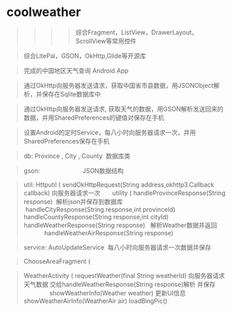 # coolweather
>>>> 综合Fragment，ListView，DrawerLayout，ScrollView等常用控件

> 综合LitePal，GSON，OkHttp,Glide等开源库

> 完成的中国地区天气查询 Android App

> 通过OkHttp向服务器发送请求，获取中国省市县数据，用JSONObject解析，并保存在Sqlite数据库中

> 通过OkHttp向服务器发送请求, 获取天气的数据，用GSON解析发送回来的数据，并用SharedPreferences的键值对保存在手机

> 设置Android的定时Service，每八小时向服务器请求一次，并用SharedPreferences保存在手机

> db: Province , City , County  数据库类

> gson:                         JSON数据结构

> util: Httputil (  sendOkHttpRequest(String address,okhttp3.Callback callback) 向服务器请求一次
>       utility (  handleProvinceResponse(String response)  解析json并保存到数据库
>                  handleCityResponse(String response,int provinceId)
>                  handleCountyResponse(String response,int cityId)
>                  handleWeatherResponse(String response)   解析Weather数据并返回
>                  handleWeatherAirResponse(String response)
                  
                   
> service: AutoUpdateService  每八小时向服务器请求一次数据并保存

> ChooseAreaFragment ( 

> WeatherActivity  ( requestWeather(final String weatherId) 向服务器请求天气数据 交给handleWeatherResponse(String response)解析 并保存
>                    showWeatherInfo(Weather weather) 更新UI信息
>                    showWeatherAirInfo(WeatherAir air)
>                    loadBingPic()
                     
